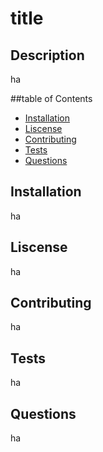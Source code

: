 # title

  ## Description
  ha

  ##table of Contents
  * [Installation](#installation)
  * [Liscense](#liscense)
  * [Contributing](#contributing)
  * [Tests](#tests)
  * [Questions](#questions)

  ## Installation
  ha

  ## Liscense
  ha

  ## Contributing
  ha
  
  ## Tests
  ha

  ## Questions
  ha
  